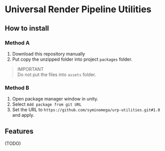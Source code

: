 # Universal Render Pipeline Utilities

## How to install
### Method A
1. Download this repository manually
2. Put copy the unzipped folder into project `packages` folder.
> IMPORTANT  
> Do not put the files into `assets` folder.
### Method B
1. Open package manager window in unity.
2. Select `Add package from git URL`
3. Set the URL to `https://github.com/syminomega/urp-utilities.git#1.0` and apply.

## Features 
(TODO)